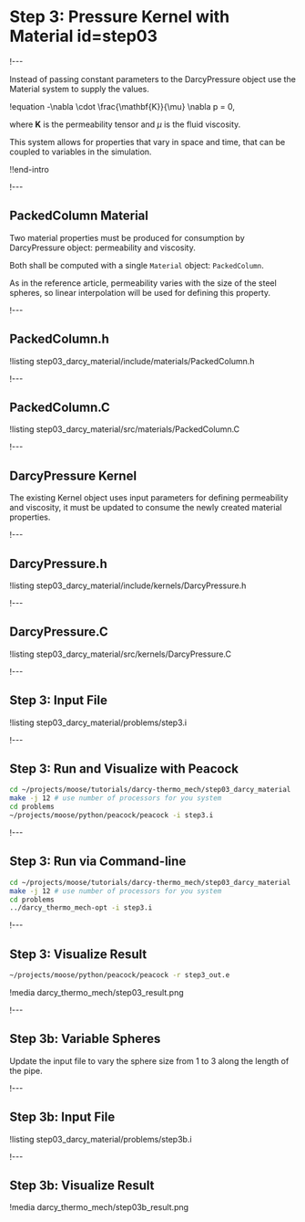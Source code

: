# Step 3: Pressure Kernel with Material id=step03

!---

Instead of passing constant parameters to the DarcyPressure object use the Material system to supply
the values.

!equation
-\nabla \cdot \frac{\mathbf{K}}{\mu} \nabla p = 0,

where $\textbf{K}$ is the permeability tensor and $\mu$ is the fluid viscosity.

This system allows for properties that vary in space and time, that can be coupled to variables
in the simulation.

!!end-intro

!---

## PackedColumn Material

Two material properties must be produced for consumption by DarcyPressure object: permeability and
viscosity.

Both shall be computed with a single `Material` object: `PackedColumn`.

As in the reference article, permeability varies with the size of the steel spheres, so linear
interpolation will be used for defining this property.

!---

## PackedColumn.h

!listing step03_darcy_material/include/materials/PackedColumn.h

!---

## PackedColumn.C

!listing step03_darcy_material/src/materials/PackedColumn.C

!---

## DarcyPressure Kernel

The existing Kernel object uses input parameters for defining permeability and viscosity,
it must be updated to consume the newly created material properties.

!---

## DarcyPressure.h

!listing step03_darcy_material/include/kernels/DarcyPressure.h

!---

## DarcyPressure.C

!listing step03_darcy_material/src/kernels/DarcyPressure.C

!---

## Step 3: Input File

!listing step03_darcy_material/problems/step3.i

!---

## Step 3: Run and Visualize with Peacock

```bash
cd ~/projects/moose/tutorials/darcy-thermo_mech/step03_darcy_material
make -j 12 # use number of processors for you system
cd problems
~/projects/moose/python/peacock/peacock -i step3.i
```

!---

## Step 3: Run via Command-line

```bash
cd ~/projects/moose/tutorials/darcy-thermo_mech/step03_darcy_material
make -j 12 # use number of processors for you system
cd problems
../darcy_thermo_mech-opt -i step3.i
```

!---

## Step 3: Visualize Result

```bash
~/projects/moose/python/peacock/peacock -r step3_out.e
```

!media darcy_thermo_mech/step03_result.png

!---

## Step 3b: Variable Spheres

Update the input file to vary the sphere size from 1 to 3 along the length of the pipe.

!---

## Step 3b: Input File

!listing step03_darcy_material/problems/step3b.i

!---

## Step 3b: Visualize Result

!media darcy_thermo_mech/step03b_result.png
